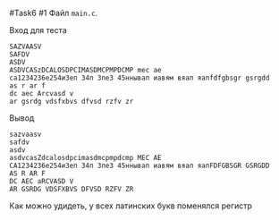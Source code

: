 #Task6
#1
Файл ```main.c```.

Вход для теста
```
SAZVAASV
SAFDV
ASDV
ASDVCASzDCALOSDPCIMASDMCPMPDCMP mec ae
ca1234236е254и3еп 34п 3пе3 45ннывап иавям вяап яапfdfgbsgr gsrgdd    as r ar f
dc aec Arcvasd v
ar gsrdg vdsfxbvs dfvsd rzfv zr
```
Вывод
```
sazvaasv
safdv
asdv
asdvcasZdcalosdpcimasdmcpmpdcmp MEC AE
CA1234236е254и3еп 34п 3пе3 45ннывап иавям вяап яапFDFGBSGR GSRGDD    AS R AR F
DC AEC aRCVASD V
AR GSRDG VDSFXBVS DFVSD RZFV ZR
```
 Как можно удидеть, у всех латинских букв поменялся регистр